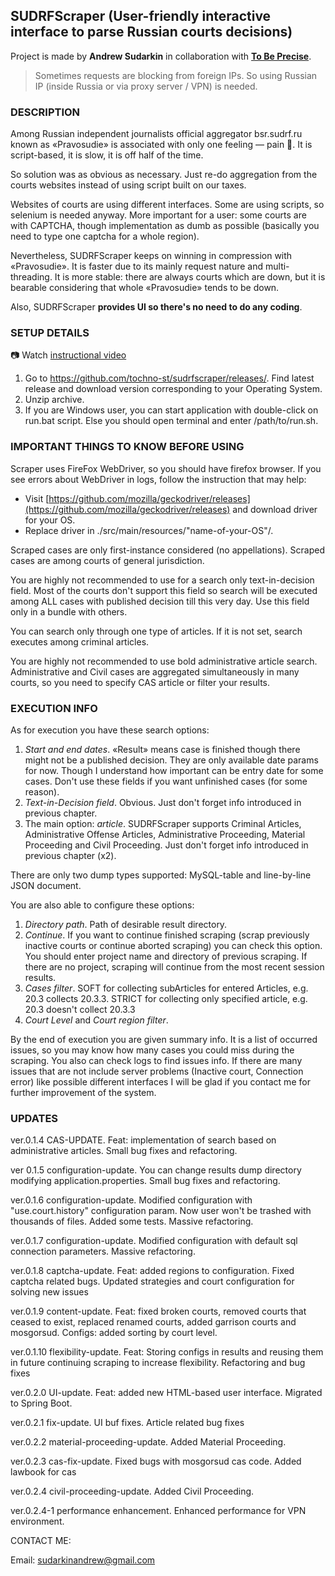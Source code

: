 ## SUDRFScraper (User-friendly interactive interface to parse Russian courts decisions)

Project is made by **Andrew Sudarkin** in collaboration with [**To Be Precise**](https://tochno.st/).

> Sometimes requests are blocking from foreign IPs. So using Russian IP (inside Russia or via proxy server / VPN) is needed.

### DESCRIPTION

Among Russian independent journalists official aggregator bsr.sudrf.ru known as «Pravosudie» is associated with only one feeling — pain 🤕.
It is script-based, it is slow, it is off half of the time.

So solution was as obvious as necessary. Just re-do aggregation from the courts websites instead of using script built on our taxes.

Websites of courts are using different interfaces. Some are using scripts, so selenium is needed anyway. More important for a user: some courts are with CAPTCHA, though implementation as dumb as possible (basically you need to type one captcha for a whole region).

Nevertheless, SUDRFScraper keeps on winning in compression with «Pravosudie».
It is faster due to its mainly request nature and multi-threading.
It is more stable: there are always courts which are down, but it is bearable considering that whole «Pravosudie» tends to be down.

Also, SUDRFScraper **provides UI so there's no need to do any coding**.

### SETUP DETAILS

📷 Watch [instructional video](https://www.youtube.com/watch?v=TDDejU0ap14&feature=youtu.be) 

1. Go to https://github.com/tochno-st/sudrfscraper/releases/. Find latest release and download version corresponding to your Operating System.
2. Unzip archive.
3. If you are Windows user, you can start application with double-click on run.bat script. 
Else you should open terminal and enter /path/to/run.sh.

### IMPORTANT THINGS TO KNOW BEFORE USING

Scraper uses FireFox WebDriver, so you should have firefox browser. If you see errors about WebDriver in logs, follow the instruction that may help:

- Visit [https://github.com/mozilla/geckodriver/releases](https://github.com/mozilla/geckodriver/releases) and download driver for your OS.
- Replace driver in ./src/main/resources/"name-of-your-OS"/.

Scraped cases are only first-instance considered (no appellations).
Scraped cases are among courts of general jurisdiction.

You are highly not recommended to use for a search only text-in-decision field. 
Most of the courts don't support this field so search will be executed among ALL cases with published decision till this very day.
Use this field only in a bundle with others.

You can search only through one type of articles. If it is not set, search executes among criminal articles.

You are highly not recommended to use bold administrative article search.
Administrative and Civil cases are aggregated simultaneously in many courts, so you need to specify CAS article or filter your results.

### EXECUTION INFO

As for execution you have these search options:

1. *Start and end dates*. «Result» means case is finished though there might not be a published decision. They are only available date params for now. Though I understand how important can be entry date for some cases. Don't use these fields if you want unfinished cases (for some reason).
2. *Text-in-Decision field*. Obvious. Just don't forget info introduced in previous chapter.
3. The main option: *article*. SUDRFScraper supports Criminal Articles, Administrative Offense Articles, Administrative Proceeding, Material Proceeding and Civil Proceeding. Just don't forget info introduced in previous chapter (x2).

There are only two dump types supported: MySQL-table and line-by-line JSON document.

You are also able to configure these options:

1. *Directory path*. Path of desirable result directory.
2. *Continue*. If you want to continue finished scraping (scrap previously inactive courts or continue aborted scraping) you can check this option. You should enter project name and directory of previous scraping. If there are no project, scraping will continue from the most recent session results.
3. *Cases filter*. SOFT for collecting subArticles for entered Articles, e.g. 20.3 collects 20.3.3. STRICT for collecting only specified article, e.g. 20.3 doesn't collect 20.3.3
4. *Court Level* and *Court region filter*.

By the end of execution you are given summary info. It is a list of occurred issues, so you may know how many cases you could miss during the scraping. You also can check logs to find issues info. If there are many issues that are not include server problems (Inactive court, Connection error) like possible different interfaces I will be glad if you contact me for further improvement of the system.

### UPDATES

ver.0.1.4 CAS-UPDATE. Feat: implementation of search based on administrative articles. Small bug fixes and refactoring.

ver 0.1.5 configuration-update. You can change results dump directory modifying application.properties. Small bug fixes and refactoring.

ver.0.1.6 configuration-update. Modified configuration with "use.court.history" configuration param. Now user won't be trashed with thousands of files. Added some tests.
Massive refactoring.

ver.0.1.7 configuration-update. Modified configuration with default sql connection parameters. Massive refactoring.

ver.0.1.8 captcha-update. Feat: added regions to configuration. Fixed captcha related bugs. Updated strategies and court configuration for solving new issues 

ver.0.1.9 content-update. Feat: fixed broken courts, removed courts that ceased to exist, replaced renamed courts, added garrison courts and mosgorsud. Configs: added sorting by court level.

ver.0.1.10 flexibility-update. Feat: Storing configs in results and reusing them in future continuing scraping to increase flexibility. Refactoring and bug fixes

ver.0.2.0 UI-update. Feat: added new HTML-based user interface. Migrated to Spring Boot.

ver.0.2.1 fix-update. UI buf fixes. Article related bug fixes

ver.0.2.2 material-proceeding-update. Added Material Proceeding.

ver.0.2.3 cas-fix-update. Fixed bugs with mosgorsud cas code. Added lawbook for cas

ver.0.2.4 civil-proceeding-update. Added Civil Proceeding.

ver.0.2.4-1 performance enhancement. Enhanced performance for VPN environment.

CONTACT ME:

Email: sudarkinandrew@gmail.com
